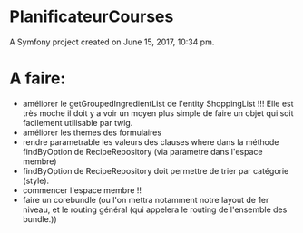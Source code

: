 PlanificateurCourses
====================

A Symfony project created on June 15, 2017, 10:34 pm.

# A faire:

- améliorer le getGroupedIngredientList de l'entity ShoppingList !!! Elle est très moche il doit y a voir un moyen plus simple de faire un objet qui soit facilement utilisable par twig.
- améliorer les themes des formulaires
- rendre parametrable les valeurs des clauses where dans la méthode findByOption de RecipeRepository (via parametre dans l'espace membre)
- findByOption de RecipeRepository doit permettre de trier par catégorie (style).
- commencer l'espace membre !!
- faire un corebundle (ou l'on mettra notamment notre layout de 1er niveau, et le routing général (qui appelera le routing de l'ensemble des bundle.))
